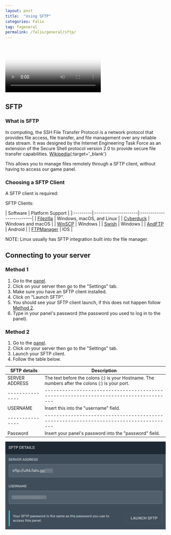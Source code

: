 ```yaml
---
layout: post
title:  "Using SFTP"
categories: Falix
tag: fxgeneral
permalink: /falix/general/sftp/
---
```


<!-- RCON is being added later -->
<!-- In Progress
{: .label .label-yellow } -->

<video controls poster="https://i.imgur.com/p9rgs15.png" src="https://files.catbox.moe/vavkhu.mp4"></video>

## SFTP
### What is SFTP
In computing, the SSH File Transfer Protocol is a network protocol that provides file access, file transfer, and file management over any reliable data stream. It was designed by the Internet Engineering Task Force as an extension of the Secure Shell protocol version 2.0 to provide secure file transfer capabilities. [Wikipedia](https://en.wikipedia.org/wiki/SSH_File_Transfer_Protocol){:target='_blank'}

This allows you to manage files remotely through a SFTP client, without having to access our game panel.

### Choosing a SFTP Client
A SFTP client is required:

SFTP Clients:

| Software | Platform Support                               |
|:---------|:---------------------|:-------------------------|
| [Filezilla](https://filezilla-project.org/download.php?type=client) | Windows, macOS, and Linux |
| [Cyberduck](https://cyberduck.io/download/) | Windows and macOS |
| [WinSCP](https://winscp.net/eng/download.php) | Windows |
| [Swish](https://sourceforge.net/projects/swish/) | Windows |
| [AndFTP](https://play.google.com/store/apps/details?id=lysesoft.andftp&hl=en_US&gl=US) | Android |
| [FTPManager](https://apps.apple.com/us/app/ftpmanager-ftp-sftp-client/id525959186) | IOS |

NOTE: Linux usually has SFTP integration built into the file manager.

## Connecting to your server

### Method 1

1. Go to the [panel](https://panel.falixnodes.net).
2. Click on your server then go to the "Settings" tab.
3. Make sure you have an SFTP client installed.
4. Click on "Launch SFTP".
5. You should see your SFTP client launch, if this does not happen follow [Method 2](https://help.falixnodes.net/falix/general/sftp/#method-2).
6. Type in your panel's password (the password you used to log in to the panel).

### Method 2

1. Go to the [panel](https://panel.falixnodes.net).
2. Click on your server then go to the "Settings" tab.
3. Launch your SFTP client.
4. Follow the table below.

|SFTP details   | Description                                                                         |
|---------------|-------------------------------------------------------------------------------------|
|SERVER ADDRESS | The text before the colons (:) is your Hostname. The numbers after the colons (:) is your port. |
|---------------|-------------------------------------------------------------------------------------|
|USERNAME       | Insert this into the "username" field.                                              |
|---------------|-------------------------------------------------------------------------------------|
|Password       | Insert your panel's password into the "password" field.                             |

![Image](../../../assets/images/posts/falix/sftp/1.png)